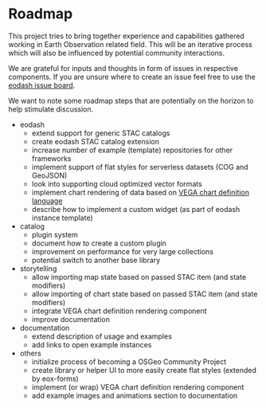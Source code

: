 # Roadmap

This project tries to bring together experience and capabilities gathered working in Earth Observation related field.
This will be an iterative process which will also be influenced by potential community interactions.

We are grateful for inputs and thoughts in form of issues in respective components.
If you are unsure where to create an issue feel free to use the [eodash issue board](https://github.com/eodash/eodash/issues).

We want to note some roadmap steps that are potentially on the horizon to help stimulate discussion.

* eodash
    - extend support for generic STAC catalogs
    - create eodash STAC catalog extension
    - increase number of example (template) repositories for other frameworks
    - implement support of flat styles for serverless datasets (COG and GeoJSON)
    - look into supporting cloud optimized vector formats
    - implement chart rendering of data based on [VEGA chart definition language](https://vega.github.io/vega/)
    - describe how to implement a custom widget (as part of eodash instance template)
* catalog
    - plugin system
    - document how to create a custom plugin
    - improvement on performance for very large collections
    - potential switch to another base library
* storytelling
    - allow importing map state based on passed STAC item (and state modifiers)
    - allow importing of chart state based on passed STAC item (and state modifiers)
    - integrate VEGA chart definition rendering component
    - improve documentation
* documentation
    - extend description of usage and examples
    - add links to open example instances
* others
    - initialize process of becoming a OSGeo Community Project
    - create library or helper UI to more easily create flat styles (extended by eox-forms)
    - implement (or wrap) VEGA chart definition rendering component
    - add example images and animations section to documentation 


